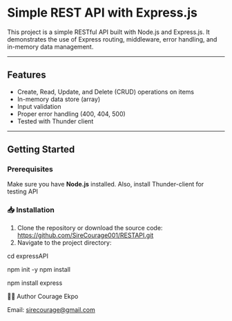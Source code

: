 # Simple REST API with Express.js

This project is a simple RESTful API built with Node.js and Express.js. It demonstrates the use of Express routing, middleware, error handling, and in-memory data management.

---

## Features

- Create, Read, Update, and Delete (CRUD) operations on items
- In-memory data store (array)
- Input validation
- Proper error handling (400, 404, 500)
- Tested with Thunder client

---

## Getting Started

### Prerequisites

Make sure you have **Node.js** installed.
Also, install Thunder-client for testing API

### 📥 Installation

1. Clone the repository or download the source code: https://github.com/SireCourage001/RESTAPI.git
2. Navigate to the project directory:

cd expressAPI

npm init -y
npm install

npm install express


👨‍💻 Author
Courage Ekpo

Email: sirecourage@gmail.com

